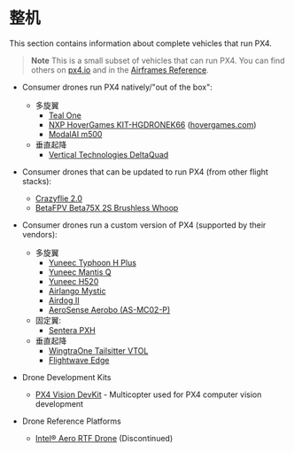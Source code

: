 # 整机

This section contains information about complete vehicles that run PX4.

> **Note** This is a small subset of vehicles that can run PX4. You can find others on [px4.io](https://px4.io/ecosystem/commercial-systems/) and in the [Airframes Reference](../airframes/airframe_reference.md).

- Consumer drones run PX4 natively/"out of the box": 
  - 多旋翼 
    - [Teal One](https://tealdrones.com/teal-one/)
    - [NXP HoverGames KIT-HGDRONEK66](https://www.nxp.com/KIT-HGDRONEK66) ([hovergames.com](https://www.hovergames.com/))
    - [ModalAI m500](https://modalai.com/products/voxl-m500)
  - 垂直起降 
    - [Vertical Technologies DeltaQuad](https://px4.io/portfolio/deltaquad-vtol/)

- Consumer drones that can be updated to run PX4 (from other flight stacks):
  
  - [Crazyflie 2.0](../complete_vehicles/crazyflie2.md)
  - [BetaFPV Beta75X 2S Brushless Whoop](../complete_vehicles/betafpv_beta75x.md) <!--  Whole-vehicle hardware reference platforms that use PX4: -->

- Consumer drones run a custom version of PX4 (supported by their vendors):
  
  - 多旋翼 
    - [Yuneec Typhoon H Plus](https://us.yuneec.com/typhoon-h-plus)
    - [Yuneec Mantis Q](https://px4.io/portfolio/yuneec-mantis-q/)
    - [Yuneec H520](https://px4.io/portfolio/yuneec-h520-hexacopter/)
    - [Airlango Mystic](http://airlango.com/products/)
    - [Airdog II](https://px4.io/portfolio/airdog-ii/)
    - [AeroSense Aerobo (AS-MC02-P)](https://px4.io/portfolio/aerosense-aerobo/)
  - 固定翼: 
    - [Sentera PXH](https://px4.io/portfolio/sentera-phx/)
  - 垂直起降 
    - [WingtraOne Tailsitter VTOL](https://px4.io/portfolio/wingtraone-tailsitter-vtol/)
    - [Flightwave Edge](https://px4.io/portfolio/flywave-edge/)
- Drone Development Kits 
  - [PX4 Vision DevKit](../complete_vehicles/px4_vision_kit.md) - Multicopter used for PX4 computer vision development
- Drone Reference Platforms 
  - [Intel® Aero RTF Drone](../complete_vehicles/intel_aero.md) (Discontinued)
